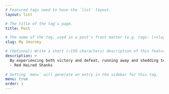 ```yaml
---
# Featured tags need to have the `list` layout.
layout: list

# The title of the tag's page.
title: Post

# The name of the tag, used in a post's front matter (e.g. tags: [<slug>]).
slug: My Journey

# (Optional) Write a short (~150 characters) description of this featured tag.
description: >
  By experiencing both victory and defeat, running away and shedding tears, a man will become a man. It's okay to cry, but you have to move on.
  - Red Haired Shanks
  
# Setting `menu` will generate an entry in the sidebar for this tag.
menu: true
order: 1
---
```

